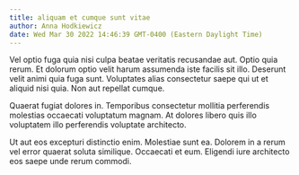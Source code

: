 ```yaml
---
title: aliquam et cumque sunt vitae
author: Anna Hodkiewicz
date: Wed Mar 30 2022 14:46:39 GMT-0400 (Eastern Daylight Time)
---
```

Vel optio fuga quia nisi culpa beatae veritatis recusandae aut. Optio quia rerum. Et dolorum optio velit harum assumenda iste facilis sit illo. Deserunt velit animi quia fuga sunt. Voluptates alias consectetur saepe qui ut et aliquid nisi quia. Non aut repellat cumque.

 Quaerat fugiat dolores in. Temporibus consectetur mollitia perferendis molestias occaecati voluptatum magnam. At dolores libero quis illo voluptatem illo perferendis voluptate architecto.

 Ut aut eos excepturi distinctio enim. Molestiae sunt ea. Dolorem in a rerum vel error quaerat soluta similique. Occaecati et eum. Eligendi iure architecto eos saepe unde rerum commodi.